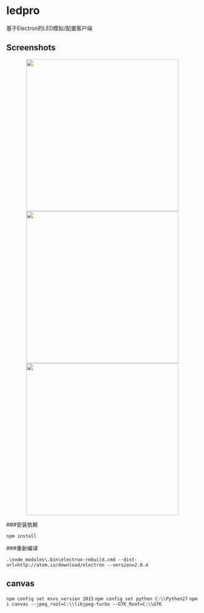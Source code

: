 # ledpro
基于Electron的LED模拟/配置客户端

## Screenshots
<p align="center">
    <img src="https://img.wenhairu.com/images/2018/11/28/2.png" width="400px">
    <img src="https://img.wenhairu.com/images/2018/11/28/3.png" width="400px">
    <img src="https://img.wenhairu.com/images/2018/11/28/4.png" width="400px">
</p>

###安装依赖

`npm install`


###重新编译

`.\node_modules\.bin\electron-rebuild.cmd --dist-url=http://atom.io/download/electron --version=2.0.4`


## canvas

`npm config set msvs_version 2015`
`npm config set python C:\\Python27`
`npm i canvas --jpeg_root=C:\\libjpeg-turbo --GTK_Root=C:\\GTK`

